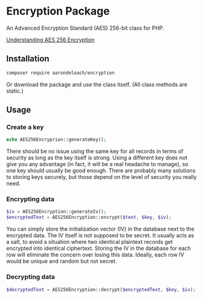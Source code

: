 Encryption Package
==================

An Advanced Encryption Standard (AES) 256-bit class for PHP.

[Understanding AES 256 Encryption](https://www.n-able.com/blog/aes-256-encryption-algorithm)

Installation
------------

```bash
composer require aarondeloach/encryption
```

Or download the package and use the class itself. (All class methods are static.)

Usage
-----

### Create a key

```php
echo AES256Encryprion::generateKey();
```

There should be no issue using the same key for all records in terms of security as long as the key itself is strong. Using a different key does not give you any advantage (in fact, it will be a real headache to manage), so one key should usually be good enough. There are probably many solutions to storing keys securely, but those depend on the level of security you really need.

### Encrypting data

```php
$iv = AES256Encryption::generateIv();
$encryptedText = AES256Encryption::encrypt($text, $key, $iv);
```

You can simply store the initialization vector (IV) in the database next to the encrypted data. The IV itself is not supposed to be secret. It usually acts as a salt, to avoid a situation where two identical plaintext records get encrypted into identical ciphertext. Storing the IV in the database for each row will eliminate the concern over losing this data. Ideally, each row IV would be unique and random but not secret.

### Decrypting data

```php
$decryptedText = AES256Encryption::decrypt($encryptedText, $key, $iv);
```
